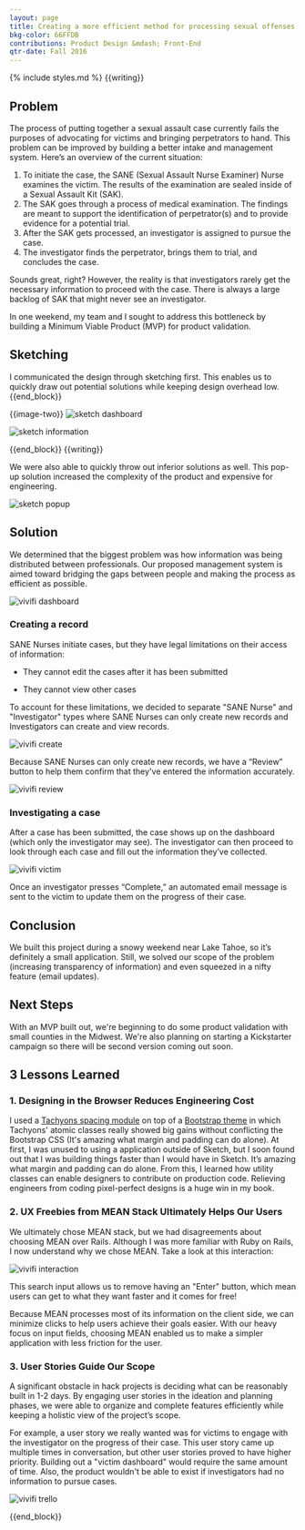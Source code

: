 ```yaml
---
layout: page
title: Creating a more efficient method for processing sexual offenses
bkg-color: 66FFDB
contributions: Product Design &mdash; Front-End
qtr-date: Fall 2016
---
```

{% include styles.md %}
{{writing}}

## Problem


The process of putting together a sexual assault case currently fails the purposes of advocating for victims and bringing perpetrators to hand. This problem can be improved by building a better intake and management system. Here’s an overview of the current situation:

1. To initiate the case, the SANE (Sexual Assault Nurse Examiner) Nurse examines the victim. The results of the examination are sealed inside of a Sexual Assault Kit (SAK).
2. The SAK goes through a process of medical examination. The findings are meant to support the identification of perpetrator(s) and to provide evidence for a potential trial.
3. After the SAK gets processed, an investigator is assigned to pursue the case.
4. The investigator finds the perpetrator, brings them to trial, and concludes the case.


Sounds great, right? However, the reality is that investigators rarely get the necessary information to proceed with the case. There is always a large backlog of SAK that might never see an investigator.

In one weekend, my team and I sought to address this bottleneck by building a Minimum Viable Product (MVP) for product validation.

## Sketching

I communicated the design through sketching first. This enables us to quickly draw out potential solutions while keeping design overhead low.
{{end_block}}

{{image-two}}
<img alt="sketch dashboard" src="/assets/vivifi/sketch_dashboard.jpg" class="w-90  ba b--silver">

<img alt="sketch information" src="/assets/vivifi/sketch_information.jpg" class="w-90 ba b--silver">

{{end_block}}
{{writing}}

We were also able to quickly throw out inferior solutions as well. This pop-up solution increased the complexity of the product and expensive for engineering.

<div class="col col-12 mb4">
<img alt="sketch popup" src="../assets/sketch_popup.jpg" class="fit rounded" style="max-height:25em;">
</div>

## Solution

We determined that the biggest problem was how information was being distributed between professionals. Our proposed management system is aimed toward bridging the gaps between people and making the process as efficient as possible.

![vivifi dashboard](../assets/vivifi_dashboard.png)

### Creating a record

SANE Nurses initiate cases, but they have legal limitations on their access of information:

- They cannot edit the cases after it has been submitted

- They cannot view other cases

To account for these limitations, we decided to separate "SANE Nurse" and "Investigator" types where SANE Nurses can only create new records and Investigators can create and view records.

![vivifi create](../assets/vivifi_create.png)

Because SANE Nurses can only create new records, we have a “Review” button to help them confirm that they've entered the information accurately.

![vivifi review](../assets/vivifi_review.png)

### Investigating a case
After a case has been submitted, the case shows up on the dashboard (which only the investigator may see). The investigator can then proceed to look through each case and fill out the information they’ve collected. 

![vivifi victim](../assets/vivifi_victim.png)

Once an investigator presses “Complete,” an automated email message is sent to the victim to update them on the progress of their case.

## Conclusion
We built this project during a snowy weekend near Lake Tahoe, so it’s definitely a small application. Still, we solved our scope of the problem (increasing transparency of information) and even squeezed in a nifty feature (email updates).

## Next Steps

With an MVP built out, we're beginning to do some product validation with small counties in the Midwest. We're also planning on starting a Kickstarter campaign so there will be second version coming out soon.

## 3 Lessons Learned

### 1. Designing in the Browser Reduces Engineering Cost

I used a [Tachyons spacing module](http://tachyons.io/) on top of a [Bootstrap theme](https://bootswatch.com/paper/) in which Tachyons' atomic classes really showed big gains without conflicting the Bootstrap CSS (It's amazing what margin and padding can do alone). At first, I was unused to using a application outside of Sketch, but I soon found out that I was building things faster than I would have in Sketch. It’s amazing what margin and padding can do alone. From this, I learned how utility classes can enable designers to contribute on production code. Relieving engineers from coding pixel-perfect designs is a huge win in
my book.

### 2. UX Freebies from MEAN Stack Ultimately Helps Our Users

We ultimately chose MEAN stack, but we had disagreements about choosing MEAN over Rails. Although I was more familiar with Ruby on Rails, I now understand why we chose MEAN. Take a look at this interaction:

![vivifi interaction](../assets/vivifi_interaction.gif)

This search input allows us to remove having an "Enter" button, which mean users can get to what they want faster and it comes for free!

Because MEAN processes most of its information on the client side, we can minimize clicks to help users achieve their goals easier. With our heavy focus on input fields, choosing MEAN enabled us to make a simpler application with less friction for the user.


### 3. User Stories Guide Our Scope

A significant obstacle in hack projects is deciding what can be reasonably built in 1-2 days. By engaging user stories in the ideation and planning phases, we were able to organize and complete features efficiently while keeping a holistic view of the project’s scope.

For example, a user story we really wanted was for victims to engage with the investigator on the progress of their case. This user story came up multiple times in conversation, but other user stories proved to have higher priority. Building out a "victim dashboard" would require the same amount of time. Also, the product wouldn't be able to exist if investigators had no information to pursue cases.


![vivifi trello](../assets/vivifi_trello.png)

{{end_block}}
